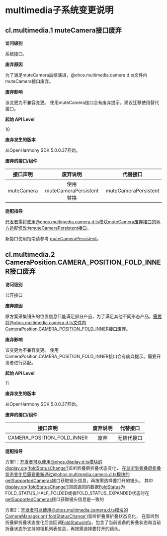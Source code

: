 # multimedia子系统变更说明

## cl.multimedia.1 muteCamera接口废弃

**访问级别**

系统接口。

**废弃原因**

为了满足muteCamera后续演进，@ohos.multimedia.camera.d.ts文件内muteCamera接口废弃。

**废弃影响**

该变更为不兼容变更。
使用muteCamera接口会有废弃提示。建议迁移使用替代接口。

**起始 API Level**

10

**废弃发生的版本**

从OpenHarmony SDK 5.0.0.37开始。

**废弃的接口/组件**

|            接口声明            |               废弃说明               |           代替接口            |
| :----------------------------: | :----------------------------------: | :---------------------------: |
| muteCamera | 使用muteCameraPersistent替换 | muteCameraPersistent |

**适配指导**

开发者需将使用@ohos.multimedia.camera.d.ts模块muteCamera废弃接口的地方适配修改为muteCameraPersistent接口。

新接口使用指南请参考 [muteCameraPersistent](../../../application-dev/reference/apis-camera-kit/js-apis-camera-sys.md#mutecamerapersistent12)。

## cl.multimedia.2 CameraPosition.CAMERA_POSITION_FOLD_INNER接口废弃

**访问级别**

公开接口

**废弃原因**

原方案采集镜头的位置信息只能满足部分产品，为了满足其他不同形态产品，需要将@ohos.multimedia.camera.d.ts文件内CameraPosition.CAMERA_POSITION_FOLD_INNER接口废弃。

**废弃影响**

该变更为不兼容变更。
使用CameraPosition.CAMERA_POSITION_FOLD_INNER接口会有废弃提示。需要开发者进行适配。

**起始 API Level**

11

**废弃发生的版本**

从OpenHarmony SDK 5.0.0.37开始。

**废弃的接口/组件**

|            接口声明            | 废弃说明 |           代替接口            |
| :----------------------------: |:----:| :---------------------------: |
| CAMERA_POSITION_FOLD_INNER |  废弃  | 无替代接口 |

**适配指导**

方案1：开发者可以使用@ohos.display.d.ts模块的[display.on('foldStatusChange')](../../../application-dev/reference/apis-arkui/js-apis-display.md#displayonfoldstatuschange10)监听折叠屏折叠状态变化，
在监听到折叠屏折叠状态变化后需要重新通过@ohos.multimedia.camera.d.ts模块的[getSupportedCameras](../../../application-dev/reference/apis-camera-kit/js-apis-camera.md#getsupportedcameras)接口获取镜头信息，再按需选择要打开的镜头。
其中[display.on('foldStatusChange')](../../../application-dev/reference/apis-arkui/js-apis-display.md#displayonfoldstatuschange10)回调返回的数据[FoldStatus](../../../application-dev/reference/apis-arkui/js-apis-display.md#foldstatus10)为FOLD_STATUS_HALF_FOLDED或者FOLD_STATUS_EXPANDED状态时在[getSupportedCameras](../../../application-dev/reference/apis-camera-kit/js-apis-camera.md#getsupportedcameras)接口获取镜头信息是一致的

方案2：开发者可以使用@ohos.multimedia.camera.d.ts模块的[CameraManager.on('foldStatusChange')](../../../application-dev/reference/apis-camera-kit/js-apis-camera.md#onfoldstatuschange12)监听折叠屏折叠状态变化，
在监听到折叠屏折叠状态变化后会回调[FoldStatusInfo](../../../application-dev/reference/apis-camera-kit/js-apis-camera.md#foldstatusinfo12)，包含了当前设备的折叠状态和当前折叠状态所支持的相机列表信息，再按需选择要打开的镜头。

